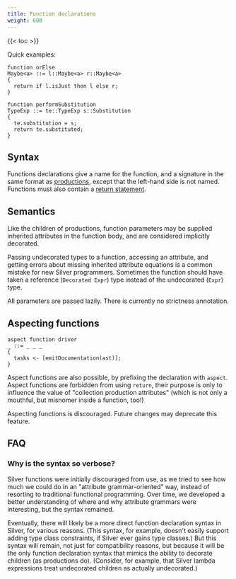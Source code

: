 ```yaml
---
title: Function declarations
weight: 600
---
```


{{< toc >}}

Quick examples:

```
function orElse
Maybe<a> ::= l::Maybe<a> r::Maybe<a>
{
  return if l.isJust then l else r;
}

function performSubstitution
TypeExp ::= te::TypeExp s::Substitution
{
  te.substitution = s;
  return te.substituted;
}
```

## Syntax

Functions declarations give a name for the function, and a signature in the same format as [productions](/silver/ref/decl/productions/), except that the left-hand side is not named.
Functions must also contain a [return statement](/silver/ref/stmt/return/).

## Semantics

Like the children of productions, function parameters may be supplied inherited attributes in the function body, and are considered implicitly decorated.

Passing undecorated types to a function, accessing an attribute, and getting errors about missing inherited attribute equations is a common mistake for new Silver programmers.
Sometimes the function should have taken a reference (`Decorated Expr`) type instead of the undecorated (`Expr`) type.

All parameters are passed lazily.
There is currently no strictness annotation.

## Aspecting functions

```
aspect function driver
_ ::= _ _ _
{
  tasks <- [emitDocumentation(ast)];
}
```

Aspect functions are also possible, by prefixing the declaration with `aspect`.
Aspect functions are forbidden from using `return`, their purpose is only to influence the value of "collection production attributes" (which is not only a mouthful, but misnomer inside a function, too!)

Aspecting functions is discouraged.
Future changes may deprecate this feature.

## FAQ

### Why is the syntax so verbose?

Silver functions were initially discouraged from use, as we tried to see how much we could do in an "attribute grammar-oriented" way, instead of resorting to traditional functional programming.
Over time, we developed a better understanding of where and why attribute grammars were interesting, but the syntax remained.

Eventually, there will likely be a more direct function declaration syntax in Silver, for various reasons.
(This syntax, for example, doesn't easily support adding type class constraints, if Silver ever gains type classes.)
But this syntax will remain, not just for compatibility reasons, but because it will be the only function declaration syntax that mimics the ability to decorate children (as productions do).
(Consider, for example, that Silver lambda expressions treat undecorated children as actually undecorated.)

